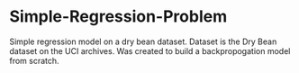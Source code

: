 # Simple-Regression-Problem
Simple regression model on a dry bean dataset. Dataset is the Dry Bean dataset on the UCI archives. Was created to build a backpropogation model from scratch.
